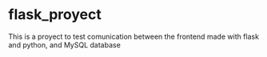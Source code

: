 # flask_proyect

This is a proyect to test comunication between the frontend made with flask and python, and MySQL database
